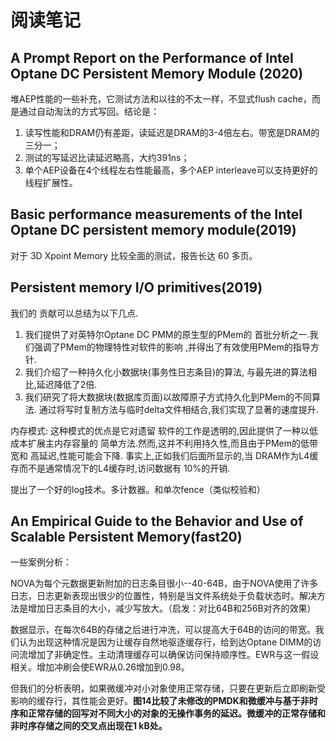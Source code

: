 # 阅读笔记

## A Prompt Report on the Performance of Intel Optane DC Persistent Memory Module (2020)

堆AEP性能的一些补充，它测试方法和以往的不太一样，不显式flush cache，而是通过自动淘汰的方式写回。结论是：

1. 读写性能和DRAM仍有差距，读延迟是DRAM的3-4倍左右。带宽是DRAM的三分一；
2. 测试的写延迟比读延迟略高，大约391ns；
3. 单个AEP设备在4个线程左右性能最高，多个AEP interleave可以支持更好的线程扩展性。

## Basic performance measurements of the Intel Optane DC persistent memory module(2019)

对于 3D Xpoint Memory 比较全面的测试，报告长达 60 多页。

## Persistent memory I/O primitives(2019)

我们的 贡献可以总结为以下几点.

1. 我们提供了对英特尔Optane DC PMM的原生型的PMem的 首批分析之一.我们强调了PMem的物理特性对软件的影响 ,并得出了有效使用PMem的指导方针.
2. 我们介绍了一种持久化小数据块(事务性日志条目)的算法, 与最先进的算法相比,延迟降低了2倍.
3. 我们研究了将大数据块(数据库页面)以故障原子方式持久化到PMem的不同算法. 通过将写时复制方法与临时delta文件相结合,我们实现了显著的速度提升.

内存模式: 这种模式的优点是它对遗留 软件的工作是透明的,因此提供了一种以低成本扩展主内存容量的 简单方法.然而,这并不利用持久性,而且由于PMem的低带宽和 高延迟,性能可能会下降. 事实上,正如我们后面所显示的,当 DRAM作为L4缓存而不是通常情况下的L4缓存时,访问数据有 10%的开销.

提出了一个好的log技术。多计数器。和单次fence（类似校验和）

## An Empirical Guide to the Behavior and Use of Scalable Persistent Memory(fast20)

一些案例分析：

NOVA为每个元数据更新附加的日志条目很小--40-64B，由于NOVA使用了许多日志，日志更新表现出很少的位置性，特别是当文件系统处于负载状态时。解决方法是增加日志条目的大小，减少写放大。（启发：对比64B和256B对齐的效果）

数据显示，在每次64B的存储之后进行冲洗，可以提高大于64B的访问的带宽。我们认为出现这种情况是因为让缓存自然地驱逐缓存行，给到达Optane DIMM的访问流增加了非确定性。主动清理缓存可以确保访问保持顺序性。EWR与这一假设相关。增加冲刷会使EWR从0.26增加到0.98。

但我们的分析表明，如果微缓冲对小对象使用正常存储，只要在更新后立即刷新受影响的缓存行，其性能会更好。**图14比较了未修改的PMDK和微缓冲与基于非时序和正常存储的回写对不同大小的对象的无操作事务的延迟。微缓冲的正常存储和非时序存储之间的交叉点出现在1 kB处。**

